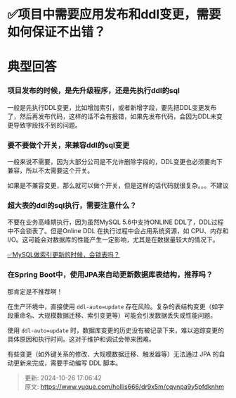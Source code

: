 # ✅项目中需要应用发布和ddl变更，需要如何保证不出错？

# 典型回答


### 项目发布的时候，是先升级程序，还是先执行ddl的sql


一般是先执行DDL变更，比如增加索引，或者新增字段，要先把DDL变更发布了，然后再发布代码，这样的话不会有报错，如果先发布代码，会因为DDL未变更导致字段找不到的问题。



### 要不要做个开关，来兼容ddl的sql变更


一般来说不需要，因为大部分公司是不允许删除字段的，DDL变更也必须要向下兼容，所以不太需要这个开关。



如果是不兼容变更，那么就可以做个开关，但是这样的话代码就很复杂。。。不建议



### 超大表的ddl的sql执行，需要注意什么？


不要在业务高峰期执行，因为虽然MySQL 5.6中支持ONLINE DDL了，DDL过程中不会锁表了。但是Online DDL 在执行过程中会占用系统资源，如 CPU、内存和 I/O。这可能会对数据库的性能产生一定影响，尤其是在数据量较大的情况下。  



[✅MySQL做索引更新的时候，会锁表吗？](https://www.yuque.com/hollis666/dr9x5m/ue3wgwvc5x7nyugl)



### 在Spring Boot中，使用JPA来自动更新数据库表结构，推荐吗？


那肯定是不推荐啊！



在生产环境中，直接使用 `ddl-auto=update` 存在风险。复杂的表结构变更（如字段重命名、大规模数据迁移、索引变更等）可能会引发数据丢失或性能问题。



使用 `ddl-auto=update` 时，数据库变更的历史没有被记录下来，难以追踪变更的具体原因和执行时间。这对于维护和调试会带来困难。



有些变更（如外键关系的修改、大规模数据迁移、触发器等）无法通过 JPA 的自动更新来完成，需要手动编写 DDL 脚本。



> 更新: 2024-10-26 17:06:42  
> 原文: <https://www.yuque.com/hollis666/dr9x5m/cqvnpa9y5pfdknhm>